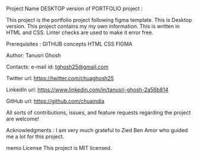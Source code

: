 Project Name
DESKTOP version of PORTFOLIO project :

This project is the portfolio project following figma template. This is Desktop version. This project contains my
my own information. This is written in HTML and CSS. Linter checks are used to make it error free.

Prerequisites :
GITHUB concepts
HTML
CSS
FIGMA

Author: Tanusri Ghosh

Contacts:
e-mail id: tghosh25@gmail.com

Twitter url: https://twitter.com/chuaghosh25

LinkedIn url: https://www.linkedin.com/in/tanusri-ghosh-2a56b814

GitHub url: https://github.com/chuaindia

All sorts of contributions, issues, and feature requests regarding the project are welcome!

Acknowledgments : I am very much grateful to Zied Ben Amor who guided me a lot for this project. 

memo License
This project is MIT licensed.
